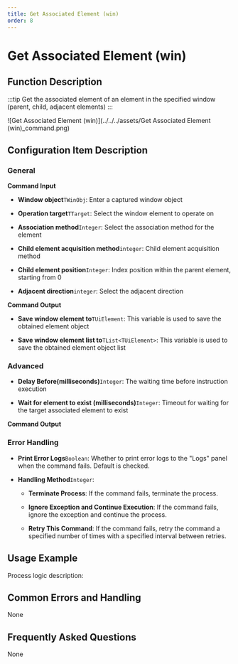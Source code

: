```yaml
---
title: Get Associated Element (win)
order: 8
---
```


# Get Associated Element (win)

## Function Description

:::tip 
Get the associated element of an element in the specified window (parent, child, adjacent elements)
:::

![Get Associated Element (win)](../../../assets/Get Associated Element (win)_command.png)

## Configuration Item Description

### General

**Command Input**

- **Window object**`TWinObj`: Enter a captured window object

- **Operation target**`TTarget`: Select the window element to operate on

- **Association method**`Integer`: Select the association method for the element

- **Child element acquisition method**`integer`: Child element acquisition method

- **Child element position**`Integer`: Index position within the parent element, starting from 0

- **Adjacent direction**`integer`: Select the adjacent direction


**Command Output**

- **Save window element to**`TUiElement`: This variable is used to save the obtained element object

- **Save window element list to**`TList<TUiElement>`: This variable is used to save the obtained element object list

### Advanced

- **Delay Before(milliseconds)**`Integer`: The waiting time before instruction execution

- **Wait for element to exist (milliseconds)**`Integer`: Timeout for waiting for the target associated element to exist


**Command Output**

### Error Handling

- **Print Error Logs**`Boolean`: Whether to print error logs to the "Logs" panel when the command fails. Default is checked. 

- **Handling Method**`Integer`:

    - **Terminate Process**: If the command fails, terminate the process.

    - **Ignore Exception and Continue Execution**: If the command fails, ignore the exception and continue the process.

    - **Retry This Command**: If the command fails, retry the command a specified number of times with a specified interval between retries.

## Usage Example

Process logic description:

## Common Errors and Handling

None

## Frequently Asked Questions

None

